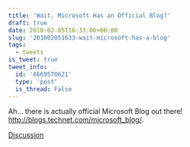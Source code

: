 ```yaml
---
title: 'Wait, Microsoft Has an Official Blog?'
draft: true
date: 2010-02-05T16:33:06+00:00
slug: '201002051633-wait-microsoft-has-a-blog'
tags:
  - tweets
is_tweet: true
tweet_info:
  id: '8669570621'
  type: 'post'
  is_thread: False
---
```




Ah... there is actually official Microsoft Blog out there! http://blogs.technet.com/microsoft_blog/.

[Discussion](https://x.com/sytelus/status/8669570621)
